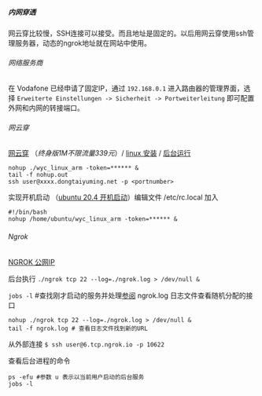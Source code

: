##### 内网穿透

网云穿比较慢，SSH连接可以接受。而且地址是固定的。以后用网云穿使用ssh管理服务器，动态的ngrok地址就在网站中使用。

###### 网络服务商

在 Vodafone 已经申请了固定IP，通过 `192.168.0.1` 进入路由器的管理界面，选择 `Erweiterte Einstellungen -> Sicherheit -> Portweiterleitung` 即可配置外网和内网的转接端口。 



###### 网云穿

 [网云穿](https://www.xiaomy.net/pay?type=1) （*终身版1M不限流量339元*）/  [linux 安装](http://neiwangchuantou.cn/archives/8.html) / [后台运行](http://neiwangchuantou.cn/archives/4.html)

```shell
nohup ./wyc_linux_arm -token=****** &
tail -f nohup.out
ssh user@xxxx.dongtaiyuming.net -p <portnumber>
```

实现开机启动 （[ubuntu 20.4 开机启动](https://blog.csdn.net/lk_luck/article/details/108361857)）编辑文件 /etc/rc.local 加入

```shell
#!/bin/bash
nohup /home/ubuntu/wyc_linux_arm -token=****** &
```



###### Ngrok

[NGROK 公网IP](https://ngrok.com/pricing)  

后台执行 `./ngrok tcp 22 --log=./ngrok.log > /dev/null &`

`jobs -l` #查找刚才启动的服务并处理[参阅](https://maiernte.github.io/wiki/mac-memo.html)  ngrok.log 日志文件查看随机分配的接口

```shell
nohup ./ngrok tcp 22 --log=./ngrok.log > /dev/null &
tail -f ngrok.log # 查看日志文件找到新的URL
```

从外部连接 `$ ssh user@6.tcp.ngrok.io -p 10622`

查看后台进程的命令

```shell
ps -efu #参数 u 表示以当前用户启动的后台服务
jobs -l
```

